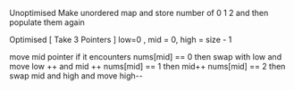 Unoptimised
Make unordered map and store number of 0 1 2 and then populate them again

Optimised      [ Take 3 Pointers  ]
low=0 , mid = 0, high = size - 1

move mid pointer if it encounters 
nums[mid] == 0 then swap with low and move low ++ and mid ++
nums[mid] == 1 then mid++
nums[mid] == 2 then swap mid and high and move high--